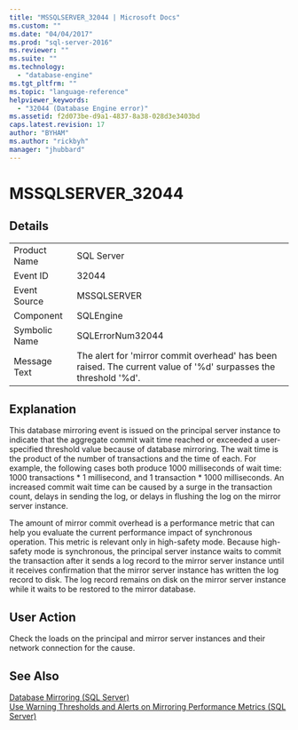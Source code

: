 ```yaml
---
title: "MSSQLSERVER_32044 | Microsoft Docs"
ms.custom: ""
ms.date: "04/04/2017"
ms.prod: "sql-server-2016"
ms.reviewer: ""
ms.suite: ""
ms.technology: 
  - "database-engine"
ms.tgt_pltfrm: ""
ms.topic: "language-reference"
helpviewer_keywords: 
  - "32044 (Database Engine error)"
ms.assetid: f2d073be-d9a1-4837-8a38-028d3e3403bd
caps.latest.revision: 17
author: "BYHAM"
ms.author: "rickbyh"
manager: "jhubbard"
---
```

# MSSQLSERVER_32044
  
## Details  
  
|||  
|-|-|  
|Product Name|SQL Server|  
|Event ID|32044|  
|Event Source|MSSQLSERVER|  
|Component|SQLEngine|  
|Symbolic Name|SQLErrorNum32044|  
|Message Text|The alert for 'mirror commit overhead' has been raised. The current value of '%d' surpasses the threshold '%d'.|  
  
## Explanation  
This database mirroring event is issued on the principal server instance to indicate that the aggregate commit wait time reached or exceeded a user-specified threshold value because of database mirroring. The wait time is the product of the number of transactions and the time of each. For example, the following cases both produce 1000 milliseconds of wait time: 1000 transactions * 1 millisecond, and 1 transaction \* 1000 milliseconds. An increased commit wait time can be caused by a surge in the transaction count, delays in sending the log, or delays in flushing the log on the mirror server instance.  
  
The amount of mirror commit overhead is a performance metric that can help you evaluate the current performance impact of synchronous operation. This metric is relevant only in high-safety mode. Because high-safety mode is synchronous, the principal server instance waits to commit the transaction after it sends a log record to the mirror server instance until it receives confirmation that the mirror server instance has written the log record to disk. The log record remains on disk on the mirror server instance while it waits to be restored to the mirror database.  
  
## User Action  
Check the loads on the principal and mirror server instances and their network connection for the cause.  
  
## See Also  
[Database Mirroring &#40;SQL Server&#41;](~/database-engine/database-mirroring/database-mirroring-sql-server.md)  
[Use Warning Thresholds and Alerts on Mirroring Performance Metrics &#40;SQL Server&#41;](~/database-engine/database-mirroring/use-warning-thresholds-and-alerts-on-mirroring-performance-metrics-sql-server.md)  
  
